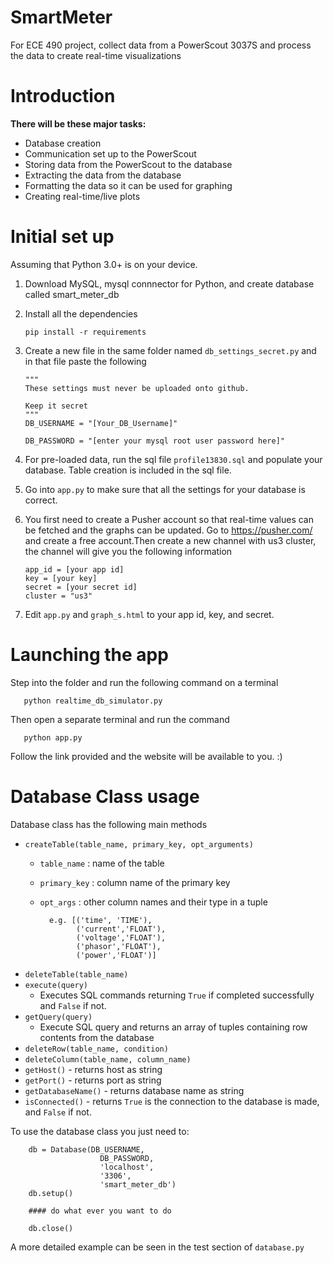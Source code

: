 # SmartMeter
For ECE 490 project, collect data from a PowerScout 3037S and process the data to create real-time visualizations

# Introduction

**There will be these major tasks:**

  * Database creation
  * Communication set up to the PowerScout
  * Storing data from the PowerScout to the database
  * Extracting the data from the database
  * Formatting the data so it can be used for graphing
  * Creating real-time/live plots

# Initial set up

Assuming that Python 3.0+ is on your device. 

1. Download MySQL, mysql connnector for Python, and create database called smart_meter_db

2. Install all the dependencies

       pip install -r requirements

3. Create a new file in the same folder named `db_settings_secret.py` and in that file paste the following

       """  
       These settings must never be uploaded onto github.

       Keep it secret
       """
       DB_USERNAME = "[Your_DB_Username]"

       DB_PASSWORD = "[enter your mysql root user password here]"
       
4. For pre-loaded data, run the sql file `profile13830.sql` and populate your database. Table creation is included in the sql file.

5. Go into `app.py` to make sure that all the settings for your database is correct.

6. You first need to create a Pusher account so that real-time values can be fetched and the graphs can be updated. Go to https://pusher.com/ and create a free account.Then create a new channel with us3 cluster, the channel will give you the following information

       app_id = [your app id]
       key = [your key]
       secret = [your secret id]
       cluster = "us3"

7. Edit `app.py` and `graph_s.html` to your app id, key, and secret. 

# Launching the app

Step into the folder and run the following command on a terminal

       python realtime_db_simulator.py

Then open a separate terminal and run the command

       python app.py

Follow the link provided and the website will be available to you. :)


# Database Class usage

Database class has the following main methods

* `createTable(table_name, primary_key, opt_arguments)`
  * `table_name` : name of the table
  * `primary_key` : column name of the primary key
  * `opt_args` : other column names and their type in a tuple
  
          e.g. [('time', 'TIME'),
                ('current','FLOAT'),
                ('voltage','FLOAT'),
                ('phasor','FLOAT'),
                ('power','FLOAT')]
                
* `deleteTable(table_name)`
* `execute(query)`
   * Executes SQL commands returning `True` if completed successfully and `False` if not.
* `getQuery(query)`
   * Execute SQL query and returns an array of tuples containing row contents from the database
* `deleteRow(table_name, condition)`
* `deleteColumn(table_name, column_name)`
* `getHost()` - returns host as string
* `getPort()` - returns port as string
* `getDatabaseName()` - returns database name as string
* `isConnected()` - returns `True` is the connection to the database is made, and `False` if not.

To use the database class you just need to:
        
        db = Database(DB_USERNAME,
                        DB_PASSWORD,
                        'localhost', 
                        '3306',
                        'smart_meter_db')
        db.setup()
        
        #### do what ever you want to do
        
        db.close()
   
A more detailed example can be seen in the test section of `database.py`


       
